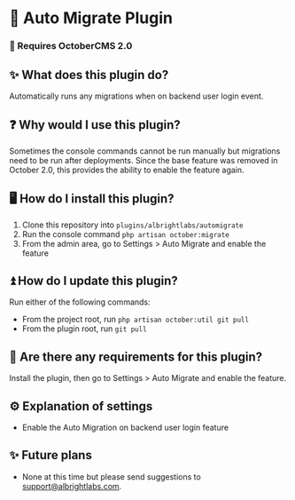 # 🚀 Auto Migrate Plugin

### 🚨 Requires OctoberCMS 2.0

## ✨ What does this plugin do?
Automatically runs any migrations when on backend user login event.

## ❓ Why would I use this plugin?
Sometimes the console commands cannot be run manually but migrations need to be run after deployments. Since the base feature was removed in October 2.0, this provides the ability to enable the feature again.

## 🖥️ How do I install this plugin?
1. Clone this repository into `plugins/albrightlabs/automigrate`
2. Run the console command `php artisan october:migrate`
3. From the admin area, go to Settings > Auto Migrate and enable the feature

## ⏫ How do I update this plugin?
Run either of the following commands:
* From the project root, run `php artisan october:util git pull`
* From the plugin root, run `git pull`

## 🚨 Are there any requirements for this plugin?
Install the plugin, then go to Settings > Auto Migrate and enable the feature.

## ⚙️ Explanation of settings
* Enable the Auto Migration on backend user login feature

## ✨ Future plans
* None at this time but please send suggestions to support@albrightlabs.com.
